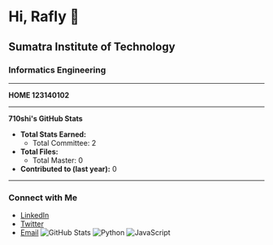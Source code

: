 # Hi, Rafly 👋

## Sumatra Institute of Technology

### Informatics Engineering

---

**HOME 123140102**

---

**710shi's GitHub Stats**

- **Total Stats Earned:**  
  - Total Committee: 2
- **Total Files:**  
  - Total Master: 0
- **Contributed to (last year):** 0

---

### Connect with Me
- [LinkedIn](link)
- [Twitter](link)
- [Email](mailto:your-email@example.com)
![GitHub Stats](https://github-readme-stats.vercel.app/api?username=yourusername&show_icons=true&theme=dark)
![Python](https://img.shields.io/badge/Python-3776AB?style=for-the-badge&logo=python&logoColor=white)
![JavaScript](https://img.shields.io/badge/JavaScript-F7DF1E?style=for-the-badge&logo=javascript&logoColor=black)
